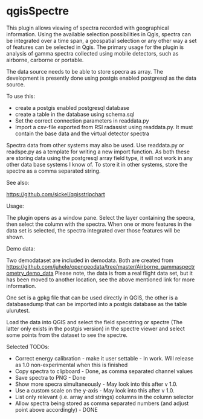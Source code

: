# qgisSpectre

This plugin allows viewing of spectra recorded with geographical information. Using the available selection possibilities in Qgis, spectra can be integrated over a time span, a geospatial selection or any other way a set of features can be selected in Qgis. The primary usage for the plugin is analysis of gamma spectra collected using mobile detectors, such as airborne, carborne or portable. 

The data source needs to be able to store specra as array. The development is presently done using postgis enabled postgresql as the data source.

To use this:

* create a postgis enabled postgresql database
* create a table in the database using schema.sql
* Set the correct connection parameters in readdata.py
* Import a csv-file exported from RSI radassist using readdata.py. It must contain the base data and the virtual detector spectra

Spectra data from other systems may also be used. Use readdata.py or readspe.py as a template for writing a new import function. As both these are storing data using the postgresql array field type, it will not work in any other data base systems I know of. To store it in other systems, store the spectre as a comma separated string.

See also:

https://github.com/sickel/qgisstripchart


Usage:

The plugin opens as a window pane. Select the layer containing the specra, then select the column with the spectra. When one or more features in the data set is selected, the spectra integrated over those features will be shown.

Demo data:

Two demodataset are included in demodata. Both are created from https://github.com/juhele/opengeodata/tree/master/Airborne_gammaspectrometry_demo_data Please note, the data is from a real flight data set, but it has been moved to another location, see the above mentioned link for more information.

One set is a gpkg file that can be used directly in QGIS, the other is a databasedump that can be imported into a postgis database as the table ulurutest. 

Load the data into QGIS and select the field specstring or spectre (The latter only exists in the postgis version) in the spectre viewer and select some points from the dataset to see the spectre.


Selected TODOs:

- Correct energy calibration - make it user settable - In work. Will release as 1.0 non-experimental when this is finished
- Copy spectra to clipboard - Done, as comma separated channel values
- Save spectra to PNG - Done
- Show more specra simultaneously - May look into this after v 1.0. 
- Use a custom scale on the y-axis - May look into this after v 1.0.
- List only relevant (i.e. array and strings) columns in the column selector
- Allow spectra being stored as comma separated numbers (and adjust point above accordingly) - DONE

